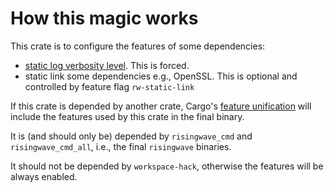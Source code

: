 # How this magic works

This crate is to configure the features of some dependencies:
- [static log verbosity level](https://docs.rs/tracing/latest/tracing/level_filters/index.html#compile-time-filters). This is forced.
- static link some dependencies e.g., OpenSSL. This is optional and controlled by feature flag `rw-static-link`

If this crate is depended by another crate, Cargo's [feature unification](https://doc.rust-lang.org/cargo/reference/features.html#feature-unification) will include the features used by this crate in the final binary.

It is (and should only be) depended by `risingwave_cmd` and `risingwave_cmd_all`, i.e., the final `risingwave` binaries.

It should not be depended by `workspace-hack`, otherwise the features will be always enabled.

